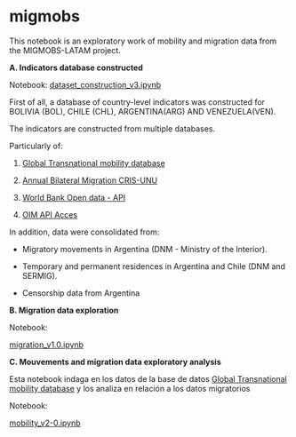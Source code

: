 # migmobs

This notebook is an exploratory work of mobility and migration data from the MIGMOBS-LATAM project.

**A. Indicators database constructed**

Notebook:
[dataset_construction_v3.ipynb](https://github.com/natdebandi/migmobs2/blob/261891da54feb6231536a6b91b2f2c8e6a24707a/dataset_construction_v3.ipynb)

First of all, a database of country-level indicators was constructed for
BOLIVIA (BOL), CHILE (CHL), ARGENTINA(ARG) AND VENEZUELA(VEN).

The indicators are constructed from multiple databases.


Particularly of:

1) [Global Transnational mobility database](https://migrationpolicycentre.eu/global-mobilities/)

2) [Annual Bilateral Migration CRIS-UNU](https://riks.cris.unu.edu/annual-bilateral-migration-data)

3) [World Bank Open data - API](https://data.worldbank.org/)
   
4) [OIM API Acces](https://www.migrationdataportal.org/)

In addition, data were consolidated from:

- Migratory movements in Argentina (DNM - Ministry of the Interior).
  
- Temporary and permanent residences in Argentina and Chile (DNM and SERMIG).
  
- Censorship data from Argentina

**B. Migration data exploration**

Notebook:

[migration_v1.0.ipynb](https://github.com/natdebandi/migmobs2/blob/cc9e7b13eda8e6437ca39e14bc955635e261369a/migration_v1.0.ipynb)

**C. Mouvements and migration data exploratory analysis**

Esta notebook indaga en los datos de la base de datos [Global Transnational mobility database](https://migrationpolicycentre.eu/global-mobilities/) y los analiza en relación a los datos migratorios

Notebook:

[mobility_v2-0.ipynb](https://github.com/natdebandi/migmobs2/blob/f92c28c49badb4cafb4134c55ca45976aba3e658/mobility_v2-0.ipynb)




